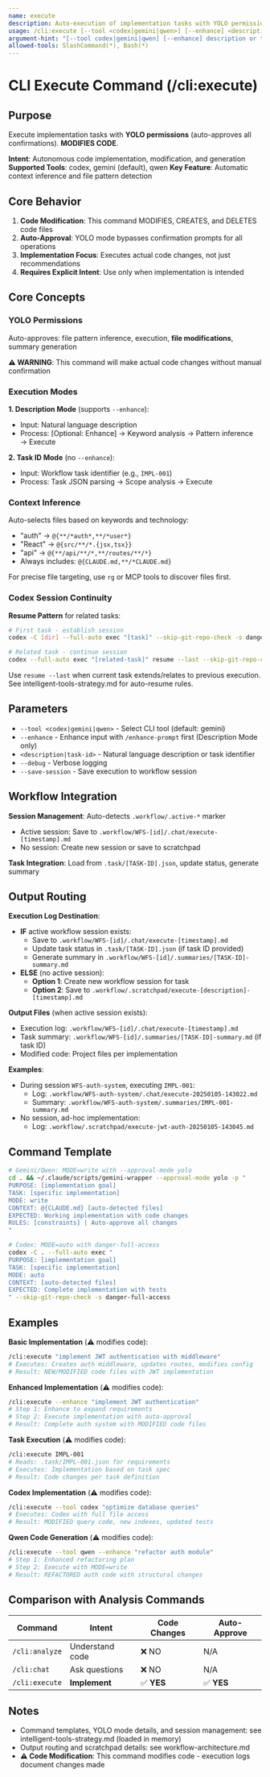 ```yaml
---
name: execute
description: Auto-execution of implementation tasks with YOLO permissions and intelligent context inference
usage: /cli:execute [--tool <codex|gemini|qwen>] [--enhance] <description|task-id>
argument-hint: "[--tool codex|gemini|qwen] [--enhance] description or task-id"
allowed-tools: SlashCommand(*), Bash(*)
---
```


# CLI Execute Command (/cli:execute)

## Purpose

Execute implementation tasks with **YOLO permissions** (auto-approves all confirmations). **MODIFIES CODE**.

**Intent**: Autonomous code implementation, modification, and generation
**Supported Tools**: codex, gemini (default), qwen
**Key Feature**: Automatic context inference and file pattern detection

## Core Behavior

1. **Code Modification**: This command MODIFIES, CREATES, and DELETES code files
2. **Auto-Approval**: YOLO mode bypasses confirmation prompts for all operations
3. **Implementation Focus**: Executes actual code changes, not just recommendations
4. **Requires Explicit Intent**: Use only when implementation is intended

## Core Concepts

### YOLO Permissions
Auto-approves: file pattern inference, execution, **file modifications**, summary generation

**⚠️ WARNING**: This command will make actual code changes without manual confirmation

### Execution Modes

**1. Description Mode** (supports `--enhance`):
- Input: Natural language description
- Process: [Optional: Enhance] → Keyword analysis → Pattern inference → Execute

**2. Task ID Mode** (no `--enhance`):
- Input: Workflow task identifier (e.g., `IMPL-001`)
- Process: Task JSON parsing → Scope analysis → Execute

### Context Inference

Auto-selects files based on keywords and technology:
- "auth" → `@{**/*auth*,**/*user*}`
- "React" → `@{src/**/*.{jsx,tsx}}`
- "api" → `@{**/api/**/*,**/routes/**/*}`
- Always includes: `@{CLAUDE.md,**/*CLAUDE.md}`

For precise file targeting, use `rg` or MCP tools to discover files first.

### Codex Session Continuity

**Resume Pattern** for related tasks:
```bash
# First task - establish session
codex -C [dir] --full-auto exec "[task]" --skip-git-repo-check -s danger-full-access

# Related task - continue session
codex --full-auto exec "[related-task]" resume --last --skip-git-repo-check -s danger-full-access
```

Use `resume --last` when current task extends/relates to previous execution. See intelligent-tools-strategy.md for auto-resume rules.

## Parameters

- `--tool <codex|gemini|qwen>` - Select CLI tool (default: gemini)
- `--enhance` - Enhance input with `/enhance-prompt` first (Description Mode only)
- `<description|task-id>` - Natural language description or task identifier
- `--debug` - Verbose logging
- `--save-session` - Save execution to workflow session

## Workflow Integration

**Session Management**: Auto-detects `.workflow/.active-*` marker
- Active session: Save to `.workflow/WFS-[id]/.chat/execute-[timestamp].md`
- No session: Create new session or save to scratchpad

**Task Integration**: Load from `.task/[TASK-ID].json`, update status, generate summary

## Output Routing

**Execution Log Destination**:
- **IF** active workflow session exists:
  - Save to `.workflow/WFS-[id]/.chat/execute-[timestamp].md`
  - Update task status in `.task/[TASK-ID].json` (if task ID provided)
  - Generate summary in `.workflow/WFS-[id]/.summaries/[TASK-ID]-summary.md`
- **ELSE** (no active session):
  - **Option 1**: Create new workflow session for task
  - **Option 2**: Save to `.workflow/.scratchpad/execute-[description]-[timestamp].md`

**Output Files** (when active session exists):
- Execution log: `.workflow/WFS-[id]/.chat/execute-[timestamp].md`
- Task summary: `.workflow/WFS-[id]/.summaries/[TASK-ID]-summary.md` (if task ID)
- Modified code: Project files per implementation

**Examples**:
- During session `WFS-auth-system`, executing `IMPL-001`:
  - Log: `.workflow/WFS-auth-system/.chat/execute-20250105-143022.md`
  - Summary: `.workflow/WFS-auth-system/.summaries/IMPL-001-summary.md`
- No session, ad-hoc implementation:
  - Log: `.workflow/.scratchpad/execute-jwt-auth-20250105-143045.md`

## Command Template

```bash
# Gemini/Qwen: MODE=write with --approval-mode yolo
cd . && ~/.claude/scripts/gemini-wrapper --approval-mode yolo -p "
PURPOSE: [implementation goal]
TASK: [specific implementation]
MODE: write
CONTEXT: @{CLAUDE.md} [auto-detected files]
EXPECTED: Working implementation with code changes
RULES: [constraints] | Auto-approve all changes
"

# Codex: MODE=auto with danger-full-access
codex -C . --full-auto exec "
PURPOSE: [implementation goal]
TASK: [specific implementation]
MODE: auto
CONTEXT: [auto-detected files]
EXPECTED: Complete implementation with tests
" --skip-git-repo-check -s danger-full-access
```

## Examples

**Basic Implementation** (⚠️ modifies code):
```bash
/cli:execute "implement JWT authentication with middleware"
# Executes: Creates auth middleware, updates routes, modifies config
# Result: NEW/MODIFIED code files with JWT implementation
```

**Enhanced Implementation** (⚠️ modifies code):
```bash
/cli:execute --enhance "implement JWT authentication"
# Step 1: Enhance to expand requirements
# Step 2: Execute implementation with auto-approval
# Result: Complete auth system with MODIFIED code files
```

**Task Execution** (⚠️ modifies code):
```bash
/cli:execute IMPL-001
# Reads: .task/IMPL-001.json for requirements
# Executes: Implementation based on task spec
# Result: Code changes per task definition
```

**Codex Implementation** (⚠️ modifies code):
```bash
/cli:execute --tool codex "optimize database queries"
# Executes: Codex with full file access
# Result: MODIFIED query code, new indexes, updated tests
```

**Qwen Code Generation** (⚠️ modifies code):
```bash
/cli:execute --tool qwen --enhance "refactor auth module"
# Step 1: Enhanced refactoring plan
# Step 2: Execute with MODE=write
# Result: REFACTORED auth code with structural changes
```

## Comparison with Analysis Commands

| Command | Intent | Code Changes | Auto-Approve |
|---------|--------|--------------|--------------|
| `/cli:analyze` | Understand code | ❌ NO | N/A |
| `/cli:chat` | Ask questions | ❌ NO | N/A |
| `/cli:execute` | **Implement** | ✅ **YES** | ✅ **YES** |

## Notes

- Command templates, YOLO mode details, and session management: see intelligent-tools-strategy.md (loaded in memory)
- Output routing and scratchpad details: see workflow-architecture.md
- **⚠️ Code Modification**: This command modifies code - execution logs document changes made
